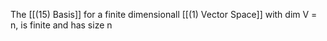 The [[(15) Basis]] for a finite dimensionall [[(1) Vector Space]] with dim V = n, is finite and has size n